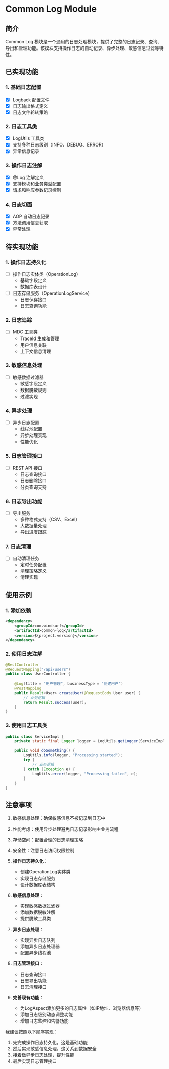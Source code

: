 # Common Log Module

## 简介
Common Log 模块是一个通用的日志处理模块，提供了完整的日志记录、查询、导出和管理功能。该模块支持操作日志的自动记录、异步处理、敏感信息过滤等特性。

## 已实现功能

### 1. 基础日志配置
- [x] Logback 配置文件
- [x] 日志输出格式定义
- [x] 日志文件轮转策略

### 2. 日志工具类
- [x] LogUtils 工具类
- [x] 支持多种日志级别（INFO、DEBUG、ERROR）
- [x] 异常信息记录

### 3. 操作日志注解
- [x] @Log 注解定义
- [x] 支持模块和业务类型配置
- [x] 请求和响应参数记录控制

### 4. 日志切面
- [x] AOP 自动日志记录
- [x] 方法调用信息获取
- [x] 异常处理

## 待实现功能

### 1. 操作日志持久化
- [ ] 操作日志实体类（OperationLog）
  - 基础字段定义
  - 数据库表设计
- [ ] 日志存储服务（OperationLogService）
  - 日志保存接口
  - 日志查询功能

### 2. 日志追踪
- [ ] MDC 工具类
  - TraceId 生成和管理
  - 用户信息关联
  - 上下文信息清理

### 3. 敏感信息处理
- [ ] 敏感数据过滤器
  - 敏感字段定义
  - 数据脱敏规则
  - 过滤实现

### 4. 异步处理
- [ ] 异步日志配置
  - 线程池配置
  - 异步处理实现
  - 性能优化

### 5. 日志管理接口
- [ ] REST API 接口
  - 日志查询接口
  - 日志删除接口
  - 分页查询支持

### 6. 日志导出功能
- [ ] 导出服务
  - 多种格式支持（CSV、Excel）
  - 大数据量处理
  - 导出进度跟踪

### 7. 日志清理
- [ ] 自动清理任务
  - 定时任务配置
  - 清理策略定义
  - 清理实现

## 使用示例

### 1. 添加依赖
```xml
<dependency>
    <groupId>com.windsurf</groupId>
    <artifactId>common-log</artifactId>
    <version>${project.version}</version>
</dependency>
```

### 2. 使用日志注解
```java
@RestController
@RequestMapping("/api/users")
public class UserController {
    
    @Log(title = "用户管理", businessType = "创建用户")
    @PostMapping
    public Result<User> createUser(@RequestBody User user) {
        // 业务逻辑
        return Result.success(user);
    }
}
```

### 3. 使用日志工具类
```java
public class ServiceImpl {
    private static final Logger logger = LogUtils.getLogger(ServiceImpl.class);
    
    public void doSomething() {
        LogUtils.info(logger, "Processing started");
        try {
            // 业务逻辑
        } catch (Exception e) {
            LogUtils.error(logger, "Processing failed", e);
        }
    }
}
```

## 注意事项
1. 敏感信息处理：确保敏感信息不被记录到日志中
2. 性能考虑：使用异步处理避免日志记录影响主业务流程
3. 存储空间：配置合理的日志清理策略
4. 安全性：注意日志访问权限控制





1. **操作日志持久化**：
   - 创建OperationLog实体类
   - 实现日志存储服务
   - 设计数据库表结构
2. **敏感信息处理**：
   - 实现敏感数据过滤器
   - 添加数据脱敏注解
   - 提供脱敏工具类
3. **异步日志处理**：
   - 实现异步日志队列
   - 添加异步日志处理器
   - 配置异步线程池
4. **日志管理接口**：
   - 日志查询接口
   - 日志导出功能
   - 日志清理接口
5. **完善现有功能**：
   - 为LogAspect添加更多的日志属性（如IP地址、浏览器信息等）
   - 添加日志级别动态调整功能
   - 增加日志监控和告警功能

我建议按照以下顺序实现：

1. 先完成操作日志持久化，这是基础功能
2. 然后实现敏感信息处理，这关系到数据安全
3. 接着做异步日志处理，提升性能
4. 最后实现日志管理接口
